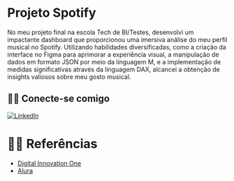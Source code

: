 # Projeto Spotify 
No meu projeto final na escola Tech de BI/Testes, desenvolvi um impactante dashboard que proporcionou uma imersiva análise do meu perfil musical no Spotify. Utilizando habilidades diversificadas, como a criação da interface no Figma para aprimorar a experiência visual, a manipulação de dados em formato JSON por meio da linguagem M, e a implementação de medidas significativas através da linguagem DAX, alcancei a obtenção de insights valiosos sobre meu gosto musical.

## 🐱‍💻 Conecte-se comigo
[![LinkedIn](https://img.shields.io/badge/LinkedIn-000?style=for-the-badge&logo=linkedin&logoColor=0E76A8)](https://www.linkedin.com/in/lucas-zocateli-0b11a9199/)

# 🐱‍🏍 Referências
- [Digital Innovation One](https://www.dio.me/)
- [Alura](https://www.alura.com.br/)
